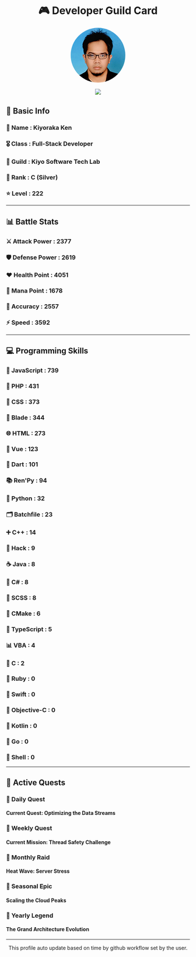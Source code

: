 <div align="center">

# 🎮 Developer Guild Card

<!-- Replace with your profile image -->
<img src="./assets/profile.png" width="150" height="150" style="border-radius: 50%"/>

![](https://komarev.com/ghpvc/?username=Kiyoraka&style=flat)
</div>

##  📌 Basic Info
### 👤 Name : Kiyoraka Ken
### 🎖️ Class : Full-Stack Developer
### 🎪 Guild : Kiyo Software Tech Lab 
### 🥈 Rank : C (Silver)
### ⭐ Level : 222

---
## 📊 Battle Stats

### ⚔️ Attack Power  : 2377 
### 🛡️ Defense Power : 2619 
### ❤️ Health Point  : 4051 
### 🔮 Mana Point    : 1678 
### 🎯 Accuracy      : 2557 
### ⚡ Speed         : 3592

---
## 💻 Programming Skills

### 📜 JavaScript : 739
### 🐘 PHP : 431
### 🎨 CSS : 373
### 🧷 Blade : 344
### 🌐 HTML : 273
### 💚 Vue : 123
### 🎯 Dart : 101
### 📚 Ren'Py : 94
### 🐍 Python : 32
### 🗂️ Batchfile : 23
### ➕ C++ : 14
### 🧬 Hack : 9
### ☕ Java : 8
### 🎯 C# : 8
### 🎨 SCSS : 8
### 🧱 CMake : 6
### 🔷 TypeScript : 5
### 📊 VBA : 4
### 🎯 C : 2
### 💎 Ruby : 0
### 📱 Swift : 0
### 🍎 Objective-C : 0
### 🔰 Kotlin : 0
### 🐹 Go : 0
### 🐚 Shell : 0

---
## 📜 Active Quests

### 🌅 Daily Quest

#### Current Quest: Optimizing the Data Streams

### 📅 Weekly Quest
#### Current Mission: Thread Safety Challenge

### 🌙 Monthly Raid
#### Heat Wave: Server Stress

### 🌠 Seasonal Epic
#### Scaling the Cloud Peaks

### 👑 Yearly Legend
#### The Grand Architecture Evolution

---
<div align="center">
  This profile auto update based on time by github workflow set by the user.
</div>
